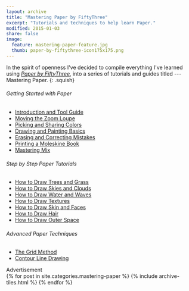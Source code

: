 ```yaml
---
layout: archive
title: "Mastering Paper by FiftyThree"
excerpt: "Tutorials and techniques to help learn Paper."
modified: 2015-01-03
share: false
image: 
  feature: mastering-paper-feature.jpg
  thumb: paper-by-fiftythree-icon175x175.png
---
```


In the spirit of openness I've decided to compile everything I've learned using [*Paper by FiftyThree*](http://www.fiftythree.com), into a series of tutorials and guides titled --- Mastering Paper.
{: .squish}

<div class="toc-left">
  <h6 class="toc-title">Getting Started with Paper</h6>
  <nav class="toc">
    <ul>
      <li><a href="{{ site.url }}{% post_url mastering-paper/2013-07-31-introduction-tool-guide %}">Introduction and Tool Guide</a></li>
      <li><a href="{{ site.url }}{% post_url /mastering-paper/2014-07-03-moving-the-loupe %}">Moving the Zoom Loupe</a></li>
      <li><a href="{{ site.url }}{% post_url /mastering-paper/2014-12-18-color-picker %}">Picking and Sharing Colors</a></li>
      <li><a href="{{ site.url }}{% post_url /mastering-paper/2014-02-09-basics %}">Drawing and Painting Basics</a></li>
      <li><a href="{{ site.url }}{% post_url /mastering-paper/2014-10-25-erasing %}">Erasing and Correcting Mistakes</a></li>
      <li><a href="{{ site.url }}{% post_url /mastering-paper/2013-11-08-moleskine-book %}">Printing a Moleskine Book</a></li>
      <li><a href="{{ site.url }}{% post_url /mastering-paper/2014-11-25-mix %}">Mastering Mix</a></li>
    </ul>
  </nav>

  <h6 class="toc-title">Step by Step Paper Tutorials</h6>
  <nav class="toc">
    <ul>
      <li><a href="{{ site.url }}{% post_url /mastering-paper/2013-08-31-drawing-trees %}">How to Draw Trees and Grass</a></li>
      <li><a href="{{ site.url }}{% post_url /mastering-paper/2013-09-05-drawing-clouds %}">How to Draw Skies and Clouds</a></li>
      <li><a href="{{ site.url }}{% post_url /mastering-paper/2013-09-29-drawing-water %}">How to Draw Water and Waves</a></li>
      <li><a href="{{ site.url }}{% post_url /mastering-paper/2013-11-25-drawing-textures %}">How to Draw Textures</a></li>
      <li><a href="{{ site.url }}{% post_url /mastering-paper/2014-04-21-drawing-faces %}">How to Draw Skin and Faces</a></li>
      <li><a href="{{ site.url }}{% post_url /mastering-paper/2013-05-10-drawing-hair %}">How to Draw Hair</a></li>
      <li><a href="{{ site.url }}{% post_url /mastering-paper/2015-01-02-drawing-outer-space %}">How to Draw Outer Space</a></li>
    </ul>
  </nav>

  <h6 class="toc-title">Advanced Paper Techniques</h6>
  <nav class="toc">
    <ul>
      <li><a href="{{ site.url }}{% post_url /mastering-paper/2014-07-06-grid-method %}">The Grid Method</a></li>
      <li><a href="{{ site.url }}{% post_url /mastering-paper/2014-01-13-contour-drawing %}">Contour Line Drawing</a></li>
    </ul>
  </nav>

  <div class="ads">
    <span class="ad-header">Advertisement</span>
    <ins class="adsbygoogle r-ads-skyscraper"
      style="display:inline-block"
      data-ad-client="{{ site.owner.google.ad-client }}"
      data-ad-slot="{{ site.owner.google.ad-slot }}"></ins>
    <script>
    (adsbygoogle = window.adsbygoogle || []).push({});
    </script>
  </div><!-- /.ads -->
</div><!-- /.toc-left -->

<div class="tiles tiles-right">
{% for post in site.categories.mastering-paper %}
  {% include archive-tiles.html %}
{% endfor %}
</div><!-- /.tiles -->
